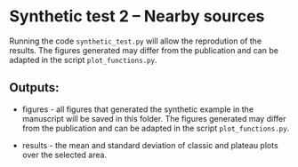 # Synthetic test 2 – Nearby sources 

Running the code `synthetic_test.py` will allow the reprodution of the results.
The figures generated may differ from the publication and 
can be adapted in the script `plot_functions.py`.

## Outputs:

- figures - all figures that generated the synthetic example in the manuscript will be saved
		in this folder. The figures generated may differ from the publication and
		can be adapted in the script `plot_functions.py`.
					 
- results - the mean and standard deviation of classic and plateau plots over the
		selected area.
